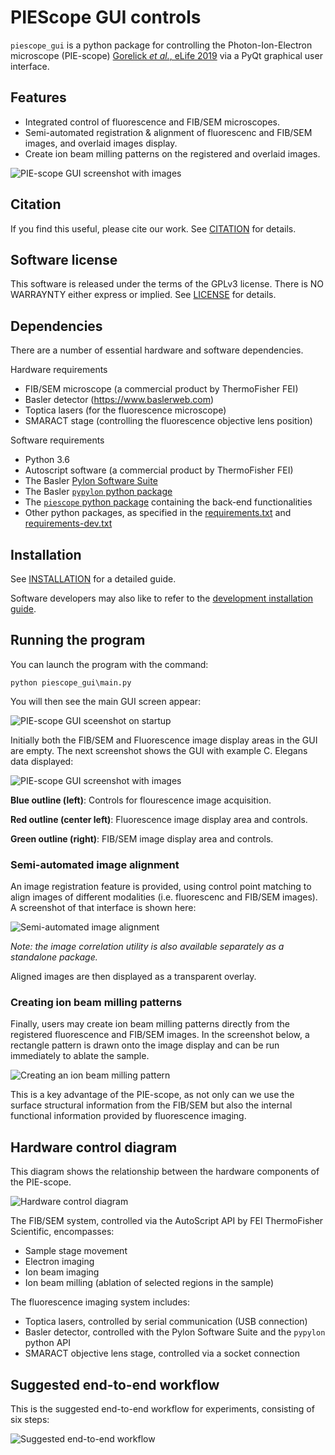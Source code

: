 # PIEScope GUI controls

`piescope_gui` is a python package for controlling the
Photon-Ion-Electron microscope (PIE-scope)
[Gorelick *et al.*, eLife 2019](https://elifesciences.org/articles/45919)
via a PyQt graphical user interface.

## Features

* Integrated control of fluorescence and FIB/SEM microscopes.
* Semi-automated registration & alignment of fluorescenc and FIB/SEM images, and overlaid images display.
* Create ion beam milling patterns on the registered and overlaid images.

![PIE-scope GUI screenshot with images](imgs/piescope_gui.png)

## Citation
If you find this useful, please cite our work.
See [CITATION](CITATION.md) for details.

## Software license
This software is released under the terms of the GPLv3 license.
There is NO WARRAYNTY either express or implied.
See [LICENSE](LICENSE) for details.

## Dependencies
There are a number of essential hardware and software dependencies.

Hardware requirements
* FIB/SEM microscope (a commercial product by ThermoFisher FEI)
* Basler detector (https://www.baslerweb.com)
* Toptica lasers (for the fluorescence microscope)
* SMARACT stage (controlling the fluorescence objective lens position)

Software requirements
* Python 3.6
* Autoscript software (a commercial product by ThermoFisher FEI)
* The Basler [Pylon Software Suite](https://www.baslerweb.com/en/products/software/basler-pylon-camera-software-suite/)
* The Basler [`pypylon` python package](https://github.com/basler/pypylon)
* The [`piescope` python package](https://github.com/DeMarcoLab/piescope/releases) containing the back-end functionalities
* Other python packages, as specified in the [requirements.txt](requirements.txt) and [requirements-dev.txt](requirements-dev.txt)

## Installation
See [INSTALLATION](INSTALLATION.md) for a detailed guide.

Software developers may also like to refer to the
[development installation guide](DEVELOPERS.md).

## Running the program

You can launch the program with the command:

```
python piescope_gui\main.py
```

You will then see the main GUI screen appear:

![PIE-scope GUI sceenshot on startup](imgs/main_gui.png)

Initially both the FIB/SEM and Fluorescence image display areas in the GUI are empty. The next screenshot shows the GUI with example C. Elegans data displayed:

![PIE-scope GUI screenshot with images](imgs/piescope_gui.png)

**Blue outline (left)**: Controls for flourescence image acquisition.

**Red outline (center left)**: Fluorescence image display area and controls.

**Green outline (right)**: FIB/SEM image display area and controls.

### Semi-automated image alignment
An image registration feature is provided, using control point matching to align images of different modalities (i.e. fluorescenc and FIB/SEM images). A screenshot of that interface is shown here:

![Semi-automated image alignment](imgs/correlation.png)

*Note: the image correlation utility is also available separately as a standalone package.*

Aligned images are then displayed as a transparent overlay.

### Creating ion beam milling patterns
Finally, users may create ion beam milling patterns directly from the registered fluorescence and FIB/SEM images. In the screenshot below, a rectangle pattern is drawn onto the image display and can be run immediately to ablate the sample.

![Creating an ion beam milling pattern](imgs/milling_selection.png)

This is a key advantage of the PIE-scope, as not only can we use the surface structural information from the FIB/SEM but also the internal functional information provided by fluorescence imaging.

## Hardware control diagram

This diagram shows the relationship between the hardware components of the PIE-scope.

![Hardware control diagram](imgs/hardware_diagram.png)

The FIB/SEM system, controlled via the AutoScript API by FEI ThermoFisher Scientific, encompasses:
* Sample stage movement
* Electron imaging
* Ion beam imaging
* Ion beam milling (ablation of selected regions in the sample)

The fluorescence imaging system includes:
* Toptica lasers, controlled by serial communication (USB connection)
* Basler detector, controlled with the Pylon Software Suite and the `pypylon` python API
* SMARACT objective lens stage, controlled via a socket connection

## Suggested end-to-end workflow
This is the suggested end-to-end workflow for experiments, consisting of six steps:

![Suggested end-to-end workflow](imgs/workflow.png)
